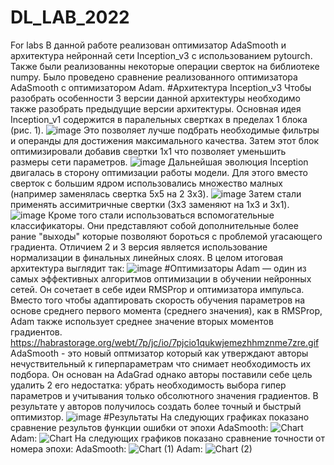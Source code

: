 # DL_LAB_2022
For labs 
В данной работе реализован оптимизатор AdaSmooth и архитектура нейроннай сети Inception_v3 с использованием pytourch. Также были реализованны некоторые операции сверток на библиотеке numpy. Было проведено сравнение реализованного оптимизатора AdaSmooth с оптимизатором Adam. 
#Архитектура Inception_v3
Чтобы разобрать особенности 3 версии данной архитектуры необходимо также разобрать предыдущие версии архитектуры. 
Основная идея Inception_v1 содержится в паралельных свертках в пределах 1 блока (рис. 1). 
![image](https://user-images.githubusercontent.com/58116790/207856380-8f6698f1-eb82-403d-9870-454fc56f43fa.png)
Это позволяет лучше подбрать необходимые фильтры и операнды для достижения максимального качества. Затем этот блок оптимизировали добавив свертки 1x1 что позволяет уменьшить размеры сети параметров. 
![image](https://user-images.githubusercontent.com/58116790/207857342-75f25e90-a011-48f9-ab77-98edc1756639.png)
Дальнейшая эволюция Inception двигалась в сторону оптимизации работы модели. Для этого вместо сверток с большим ядром использовались множество малных (например заменялась свертка 5x5 на 2 3x3). 
![image](https://user-images.githubusercontent.com/58116790/207858097-be25dbfd-3fff-46a4-b6de-b9e59faba08a.png)
Затем стали применять ассимитричные свертки (3x3 заменяют на 1x3 и 3x1). 
![image](https://user-images.githubusercontent.com/58116790/207858326-2aea19e5-ad17-4af3-be0d-483c397aa918.png)
Кроме того стали использоваться вспомогательные классификаторы. Они представляют собой дополнительные более рание "выходы" которые позволяют бороться с проблемой угасающего градиента. 
Отличием 2 и 3 версия является использование нормализации в финальных линейных слоях. В целом итоговая архитектура выглядит так:
![image](https://user-images.githubusercontent.com/58116790/207860818-f725d5cc-8387-4c05-b66d-740e843c7617.png)
#Оптимизаторы
Adam — один из самых эффективных алгоритмов оптимизации в обучении нейронных сетей. Он сочетает в себе идеи RMSProp и оптимизатора импульса. Вместо того чтобы адаптировать скорость обучения параметров на основе среднего первого момента (среднего значения), как в RMSProp, Adam также использует среднее значение вторых моментов градиентов.
https://habrastorage.org/webt/7p/jc/io/7pjcio1qukwjemezhhmznme7zre.gif
AdaSmooth - это новый оптмизатор который как утверждают авторы нечуствительный к гиперпараметрам что снимает необходимость их подбора. Он основан на AdaGrad однако авторы поставили себе цель удалить 2 его недостатка: убрать необходимость выбора гипер параметров и учитывания только обсолютного значения градиентов. В результате у авторов получилось создать более точный и быстрый оптимизтор. 
![image](https://user-images.githubusercontent.com/58116790/207866415-67e1dd84-3cf8-435c-8e3a-3e6776f1bc0c.png)
#Результаты 
На следующих графиках показано сравнение результов функции ошибки от эпохи
AdaSmooth:
![Chart](https://user-images.githubusercontent.com/58116790/207869149-6c8ebd57-ac36-4591-a939-eb4b632f8c5d.png)
Adam:
![Chart](https://user-images.githubusercontent.com/58116790/207871291-334ebb6e-2618-458e-901a-e3c03b4f7186.jpg)
На следующих графиков показано сравнение точности от номера эпохи:
AdaSmooth:
![Chart (1)](https://user-images.githubusercontent.com/58116790/207871354-fd4cdca8-32b3-4ca0-a937-51358007bb28.jpg)
Adam:
![Chart (2)](https://user-images.githubusercontent.com/58116790/207871407-11eb8ac6-a5e2-426e-aac6-94d7baaf1e29.jpg)




